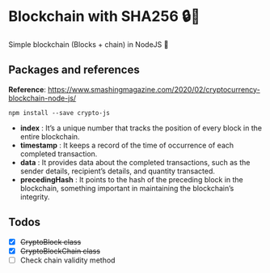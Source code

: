 # Blockchain with SHA256 :lock::key:
Simple blockchain (Blocks + chain) in NodeJS :clap:

## Packages and references
**Reference**: https://www.smashingmagazine.com/2020/02/cryptocurrency-blockchain-node-js/

```
npm install --save crypto-js
```

- **index**	        :   It’s a unique number that tracks the position of every block in the entire blockchain.
- **timestamp**	    :   It keeps a record of the time of occurrence of each completed transaction.
- **data**	        :   It provides data about the completed transactions, such as the sender details, recipient’s details, and quantity transacted.
- **precedingHash**	:   It points to the hash of the preceding block in the blockchain, something important in maintaining the blockchain’s integrity.

## Todos
- [x] ~~CryptoBlock class~~
- [x] ~~CryptoBlockChain class~~
- [ ] Check chain validity method